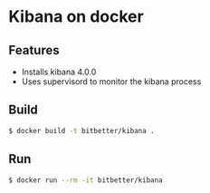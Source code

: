 # Kibana on docker

## Features

* Installs kibana 4.0.0
* Uses supervisord to monitor the kibana process

## Build

```sh
$ docker build -t bitbetter/kibana .
```

## Run

```sh
$ docker run --rm -it bitbetter/kibana
```
